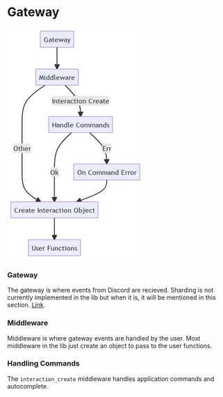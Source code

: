 # Gateway
<img src="../docs/mermaid/gateway.png" alt="Gateway Graph">


### Gateway
The gateway is where events from Discord are recieved. Sharding is not currently implemented in the lib but when it is, it will be mentioned in this section.
[Link](https://discord.com/developers/docs/topics/gateway).
### Middleware
Middleware is where gateway events are handled by the user. Most middleware in the lib just create an object to pass to the user functions.
### Handling Commands
The `interaction_create` middleware handles application commands and autocomplete.